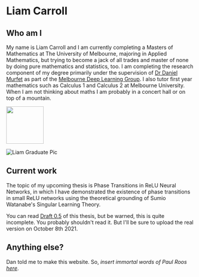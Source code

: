 # Liam Carroll

## Who am I
My name is Liam Carroll and I am currently completing a Masters of Mathematics at The University of Melbourne, majoring in Applied Mathematics, but trying to become a jack of all trades and master of none by doing pure mathematics and statistics, too. I am completing the research component of my degree primarily under the supervision of [Dr Daniel Murfet](http://therisingsea.org) as part of the [Melbourne Deep Learning Group](http://mdlg.ai). I also tutor first year mathematics such as Calculus 1 and Calculus 2 at Melbourne University. When I am not thinking about maths I am probably in a concert hall or on top of a mountain. 

<img src="https://user-images.githubusercontent.com/19867845/129442837-bae2abc2-2f68-4ac9-babb-8cd846ef41a4.jpeg" width="100" >

![Liam Graduate Pic](https://user-images.githubusercontent.com/19867845/129442837-bae2abc2-2f68-4ac9-babb-8cd846ef41a4.jpeg)


## Current work
The topic of my upcoming thesis is Phase Transitions in ReLU Neural Networks, in which I have demonstrated the existence of phase transitions in small ReLU networks using the theoretical grounding of Sumio Watanabe's Singular Learning Theory. 

You can read [Draft 0.5](Chopped_thesis_website.pdf) of this thesis, but be warned, this is quite incomplete. You probably shouldn't read it. But I'll be sure to upload the real version on October 8th 2021. 


## Anything else? 
Dan told me to make this website. So, _insert immortal words of Paul Roos [here](https://youtu.be/Da8qFbg3XZg)_. 


<!-- 
## Welcome to GitHub Pages

You can use the [editor on GitHub](https://github.com/lemmykc/MDLG/edit/gh-pages/index.md) to maintain and preview the content for your website in Markdown files.

Whenever you commit to this repository, GitHub Pages will run [Jekyll](https://jekyllrb.com/) to rebuild the pages in your site, from the content in your Markdown files.

### Markdown

Markdown is a lightweight and easy-to-use syntax for styling your writing. It includes conventions for

```markdown
Syntax highlighted code block

# Header 1
## Header 2
### Header 3

- Bulleted
- List

1. Numbered
2. List

**Bold** and _Italic_ and `Code` text

[Link](url) and ![Image](src)
```

For more details see [GitHub Flavored Markdown](https://guides.github.com/features/mastering-markdown/).

### Jekyll Themes

Your Pages site will use the layout and styles from the Jekyll theme you have selected in your [repository settings](https://github.com/lemmykc/MDLG/settings/pages). The name of this theme is saved in the Jekyll `_config.yml` configuration file.

### Support or Contact

Having trouble with Pages? Check out our [documentation](https://docs.github.com/categories/github-pages-basics/) or [contact support](https://support.github.com/contact) and we’ll help you sort it out. -->

